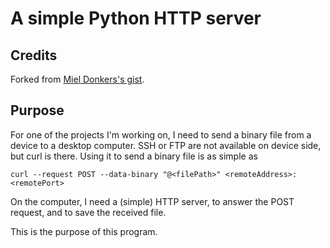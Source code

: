 # A simple Python HTTP server

## Credits

Forked from [Miel Donkers's gist](https://gist.github.com/mdonkers/63e115cc0c79b4f6b8b3a6b797e485c7).

## Purpose

For one of the projects I'm working on, I need to send a binary file from a device to a desktop computer. SSH or FTP 
are not available on device side, but curl is there. Using it to send a binary file is as simple as

```
curl --request POST --data-binary "@<filePath>" <remoteAddress>:<remotePort>
```

On the computer, I need a (simple) HTTP server, to answer the POST request, and to save the received file.

This is the purpose of this program.
